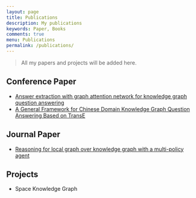 ```yaml
---
layout: page
title: Publications
description: My publications
keywords: Paper, Books
comments: true
menu: Publications
permalink: /publications/
---
```


> All my papers and projects will be added here.

## Conference Paper
- [Answer extraction with graph attention network for knowledge graph question answering](https://ieeexplore.ieee.org/abstract/document/9345000)
- [A General Framework for Chinese Domain Knowledge Graph Question Answering Based on TransE](https://www.researchgate.net/publication/347802459_A_General_Framework_for_Chinese_Domain_Knowledge_Graph_Question_Answering_Based_on_TransE)

## Journal Paper
- [Reasoning for local graph over knowledge graph with a multi-policy agent](https://ieeexplore.ieee.org/document/9440923)

## Projects
- Space Knowledge Graph
